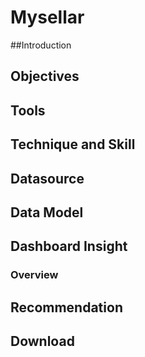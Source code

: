 # Mysellar 

##Introduction 

## Objectives

## Tools

## Technique and Skill

## Datasource

## Data Model

## Dashboard Insight

### Overview

## Recommendation 

## Download


